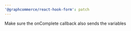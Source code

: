 ```yaml
---
'@graphcommerce/react-hook-form': patch
---
```


Make sure the onComplete callback also sends the variables
